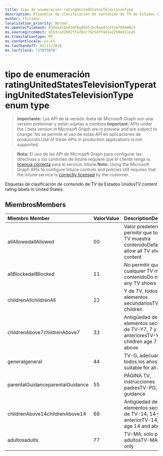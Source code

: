 ```yaml
---
title: tipo de enumeración ratingUnitedStatesTelevisionType
description: Etiquetas de clasificación de contenido de TV de Estados Unidos
author: tfitzmac
localization_priority: Normal
ms.openlocfilehash: 036ea2cbe81076a45dfcbc9aadfc433af60e00c4
ms.sourcegitcommit: d2b3ca32602ffa76cc7925d7f4d1e2258e611ea5
ms.translationtype: MT
ms.contentlocale: es-ES
ms.lasthandoff: 01/11/2019
ms.locfileid: "27875876"
---
```

# <a name="ratingunitedstatestelevisiontype-enum-type"></a><span data-ttu-id="35fcb-103">tipo de enumeración ratingUnitedStatesTelevisionType</span><span class="sxs-lookup"><span data-stu-id="35fcb-103">ratingUnitedStatesTelevisionType enum type</span></span>

> <span data-ttu-id="35fcb-104">**Importante:** Las API de la versión /beta de Microsoft Graph son una versión preliminar y están sujetas a cambios.</span><span class="sxs-lookup"><span data-stu-id="35fcb-104">**Important:** APIs under the / beta version in Microsoft Graph are in preview and are subject to change.</span></span> <span data-ttu-id="35fcb-105">No se permite el uso de estas API en aplicaciones de producción.</span><span class="sxs-lookup"><span data-stu-id="35fcb-105">Use of these APIs in production applications is not supported.</span></span>

> <span data-ttu-id="35fcb-106">**Nota:** El uso de las API de Microsoft Graph para configurar las directivas y los controles de Intune requiere que el cliente tenga la [licencia correcta](https://go.microsoft.com/fwlink/?linkid=839381) para el servicio Intune.</span><span class="sxs-lookup"><span data-stu-id="35fcb-106">**Note:** Using the Microsoft Graph APIs to configure Intune controls and policies still requires that the Intune service is [correctly licensed](https://go.microsoft.com/fwlink/?linkid=839381) by the customer.</span></span>

<span data-ttu-id="35fcb-107">Etiquetas de clasificación de contenido de TV de Estados Unidos</span><span class="sxs-lookup"><span data-stu-id="35fcb-107">TV content rating labels in United States</span></span>
## <a name="members"></a><span data-ttu-id="35fcb-108">Miembros</span><span class="sxs-lookup"><span data-stu-id="35fcb-108">Members</span></span>
|<span data-ttu-id="35fcb-109">Miembro	</span><span class="sxs-lookup"><span data-stu-id="35fcb-109">Member</span></span>|<span data-ttu-id="35fcb-110">Valor</span><span class="sxs-lookup"><span data-stu-id="35fcb-110">Value</span></span>|<span data-ttu-id="35fcb-111">Description</span><span class="sxs-lookup"><span data-stu-id="35fcb-111">Description</span></span>|
|:---|:---|:---|
|<span data-ttu-id="35fcb-112">allAllowed</span><span class="sxs-lookup"><span data-stu-id="35fcb-112">allAllowed</span></span>|<span data-ttu-id="35fcb-113">0</span><span class="sxs-lookup"><span data-stu-id="35fcb-113">0</span></span>|<span data-ttu-id="35fcb-114">Valor predeterminado, permitir que todos los TV muestra contenido</span><span class="sxs-lookup"><span data-stu-id="35fcb-114">Default value, allow all TV shows content</span></span>|
|<span data-ttu-id="35fcb-115">allBlocked</span><span class="sxs-lookup"><span data-stu-id="35fcb-115">allBlocked</span></span>|<span data-ttu-id="35fcb-116">1</span><span class="sxs-lookup"><span data-stu-id="35fcb-116">1</span></span>|<span data-ttu-id="35fcb-117">No permitir que cualquier TV muestra contenido</span><span class="sxs-lookup"><span data-stu-id="35fcb-117">Do not allow any TV shows content</span></span>|
|<span data-ttu-id="35fcb-118">childrenAll</span><span class="sxs-lookup"><span data-stu-id="35fcb-118">childrenAll</span></span>|<span data-ttu-id="35fcb-119">2</span><span class="sxs-lookup"><span data-stu-id="35fcb-119">2</span></span>|<span data-ttu-id="35fcb-120">Y de TV, todos los elementos secundarios</span><span class="sxs-lookup"><span data-stu-id="35fcb-120">TV-Y, all children</span></span>|
|<span data-ttu-id="35fcb-121">childrenAbove7</span><span class="sxs-lookup"><span data-stu-id="35fcb-121">childrenAbove7</span></span>|<span data-ttu-id="35fcb-122">3</span><span class="sxs-lookup"><span data-stu-id="35fcb-122">3</span></span>|<span data-ttu-id="35fcb-123">Antigüedad de elementos secundarios de TV-Y7, 7 y anteriores</span><span class="sxs-lookup"><span data-stu-id="35fcb-123">TV-Y7, children age 7 and above</span></span>|
|<span data-ttu-id="35fcb-124">general</span><span class="sxs-lookup"><span data-stu-id="35fcb-124">general</span></span>|<span data-ttu-id="35fcb-125">4</span><span class="sxs-lookup"><span data-stu-id="35fcb-125">4</span></span>|<span data-ttu-id="35fcb-126">TV-G, adecuada para todos los años</span><span class="sxs-lookup"><span data-stu-id="35fcb-126">TV-G, suitable for all ages</span></span>|
|<span data-ttu-id="35fcb-127">parentalGuidance</span><span class="sxs-lookup"><span data-stu-id="35fcb-127">parentalGuidance</span></span>|<span data-ttu-id="35fcb-128">5</span><span class="sxs-lookup"><span data-stu-id="35fcb-128">5</span></span>|<span data-ttu-id="35fcb-129">PÁGINA TV, instrucciones padres</span><span class="sxs-lookup"><span data-stu-id="35fcb-129">TV-PG, parental guidance</span></span>|
|<span data-ttu-id="35fcb-130">childrenAbove14</span><span class="sxs-lookup"><span data-stu-id="35fcb-130">childrenAbove14</span></span>|<span data-ttu-id="35fcb-131">6</span><span class="sxs-lookup"><span data-stu-id="35fcb-131">6</span></span>|<span data-ttu-id="35fcb-132">Antigüedad de elementos secundarios de TV-14, 14 y anterior</span><span class="sxs-lookup"><span data-stu-id="35fcb-132">TV-14, children age 14 and above</span></span>|
|<span data-ttu-id="35fcb-133">adultos</span><span class="sxs-lookup"><span data-stu-id="35fcb-133">adults</span></span>|<span data-ttu-id="35fcb-134">7</span><span class="sxs-lookup"><span data-stu-id="35fcb-134">7</span></span>|<span data-ttu-id="35fcb-135">TV-MA, sólo para adultos</span><span class="sxs-lookup"><span data-stu-id="35fcb-135">TV-MA, adults only</span></span>|





